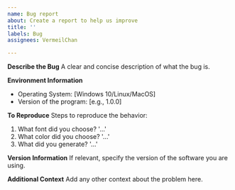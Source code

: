 ```yaml
---
name: Bug report
about: Create a report to help us improve
title: ''
labels: Bug
assignees: VermeilChan

---
```


**Describe the Bug**
A clear and concise description of what the bug is.

**Environment Information**
- Operating System: [Windows 10/Linux/MacOS]
- Version of the program: [e.g., 1.0.0]

**To Reproduce**
Steps to reproduce the behavior:
1. What font did you choose? '...'
2. What color did you choose? '...'
3. What did you generate? '...'

**Version Information**
If relevant, specify the version of the software you are using.

**Additional Context**
Add any other context about the problem here.
